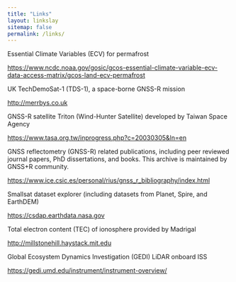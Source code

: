 ```yaml
---
title: "Links"
layout: linkslay
sitemap: false
permalink: /links/
---
```


Essential Climate Variables (ECV) for permafrost 

<https://www.ncdc.noaa.gov/gosic/gcos-essential-climate-variable-ecv-data-access-matrix/gcos-land-ecv-permafrost>

UK TechDemoSat-1 (TDS-1), a space-borne GNSS-R mission

<http://merrbys.co.uk>

GNSS-R satellite Triton (Wind-Hunter Satellite) developed by Taiwan Space Agency

<https://www.tasa.org.tw/inprogress.php?c=20030305&ln=en>

GNSS reflectometry (GNSS-R) related publications, including peer reviewed journal papers, PhD dissertations, and books. This archive is maintained by GNSS+R community.

<https://www.ice.csic.es/personal/rius/gnss_r_bibliography/index.html>

Smallsat dataset explorer (including datasets from Planet, Spire, and EarthDEM)

<https://csdap.earthdata.nasa.gov>

Total electron content (TEC) of ionosphere provided by Madrigal

<http://millstonehill.haystack.mit.edu>

Global Ecosystem Dynamics Investigation (GEDI) LiDAR onboard ISS

<https://gedi.umd.edu/instrument/instrument-overview/>
